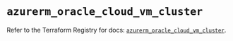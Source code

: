 # `azurerm_oracle_cloud_vm_cluster`

Refer to the Terraform Registry for docs: [`azurerm_oracle_cloud_vm_cluster`](https://registry.terraform.io/providers/hashicorp/azurerm/4.31.0/docs/resources/oracle_cloud_vm_cluster).
